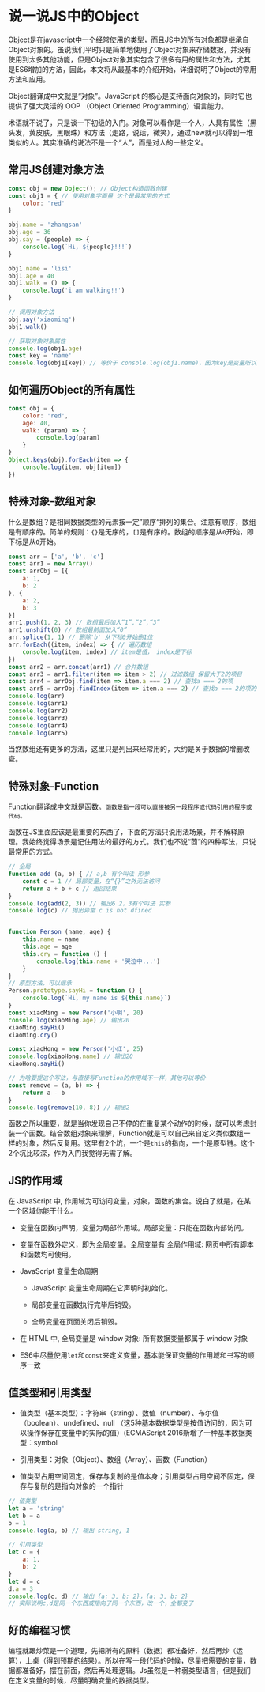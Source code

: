 # 说一说JS中的Object

Object是在javascript中一个经常使用的类型，而且JS中的所有对象都是继承自Object对象的。虽说我们平时只是简单地使用了Object对象来存储数据，并没有使用到太多其他功能，但是Object对象其实包含了很多有用的属性和方法，尤其是ES6增加的方法，因此，本文将从最基本的介绍开始，详细说明了Object的常用方法和应用。

Object翻译成中文就是“对象”。JavaScript 的核心是支持面向对象的，同时它也提供了强大灵活的 OOP （Object Oriented Programming）语言能力。

术语就不说了，只是谈一下初级的入门。对象可以看作是一个人，人具有属性（黑头发，黄皮肤，黑眼珠）和方法（走路，说话，微笑），通过new就可以得到一堆类似的人。其实准确的说法不是一个“人”，而是对人的一些定义。

## 常用JS创建对象方法

```js
const obj = new Object(); // Object构造函数创建
const obj1 = { // 使用对象字面量 这个是最常用的方式 
    color: 'red'
}

obj.name = 'zhangsan'
obj.age = 36
obj.say = (people) => {
    console.log(`Hi, ${people}!!!`)
}

obj1.name = 'lisi'
obj1.age = 40
obj1.walk = () => {
    console.log('i am walking!!')
}

// 调用对象方法
obj.say('xiaoming')
obj1.walk()

// 获取对象对象属性
console.log(obj1.age)
const key = 'name'
console.log(obj1[key]) // 等价于 console.log(obj1.name)，因为key是变量所以用[]来取值
```

## 如何遍历Object的所有属性

```js
const obj = {
    color: 'red',
    age: 40,
    walk: (param) => {
        console.log(param)
    }
}
Object.keys(obj).forEach(item => {
    console.log(item, obj[item])
})
```

## 特殊对象-数组对象

什么是数组？是相同数据类型的元素按一定”顺序“排列的集合。注意有顺序，数组是有顺序的。简单的规则：`{}`是无序的，`[]`是有序的。数组的顺序是从`0`开始，即下标是从`0`开始。

```js
const arr = ['a', 'b', 'c']
const arr1 = new Array()
const arrObj = [{
    a: 1,
    b: 2
}, {
    a: 2,
    b: 3
}]
arr1.push(1, 2, 3) // 数组最后加入“1”,“2”,“3”
arr1.unshift(0) // 数组最前面加入“0”
arr.splice(1, 1) // 删除'b' 从下标0开始删1位
arr.forEach((item, index) => { // 遍历数组
    console.log(item, index) // item是值， index是下标
})
const arr2 = arr.concat(arr1) // 合并数组
const arr3 = arr1.filter(item => item > 2) // 过滤数组 保留大于2的项目
const arr4 = arrObj.find(item => item.a === 2) // 查找a === 2的项
const arr5 = arrObj.findIndex(item => item.a === 2) // 查找a === 2的项的下标
console.log(arr)
console.log(arr1)
console.log(arr2)
console.log(arr3)
console.log(arr4)
console.log(arr5)
```

当然数组还有更多的方法，这里只是列出来经常用的，大约是关于数据的增删改查。

## 特殊对象-Function

Function翻译成中文就是函数。`函数是指一段可以直接被另一段程序或代码引用的程序或代码。`

函数在JS里面应该是最重要的东西了，下面的方法只说用法场景，并不解释原理。我始终觉得场景是记住用法的最好的方式。我们也不说“茴”的四种写法，只说最常用的方式。

```js
// 全局
function add (a, b) { // a,b 有个叫法 形参
    const c = 1 // 局部变量，在“{}”之外无法访问
    return a + b + c // 返回结果
}
console.log(add(2, 3)) // 输出6 2，3有个叫法 实参
console.log(c) // 抛出异常 c is not dfined


function Person (name, age) {
    this.name = name
    this.age = age
    this.cry = function () {
        console.log(this.name + '哭泣中...')
    }
}
// 原型方法，可以继承
Person.prototype.sayHi = function () {
    console.log(`Hi, my name is ${this.name}`)
}
const xiaoMing = new Person('小明', 20)
console.log(xiaoMing.age) // 输出20
xiaoMing.sayHi()
xiaoMing.cry()

const xiaoHong = new Person('小红', 25)
console.log(xiaoHong.name) // 输出20
xiaoHong.sayHi()

// 为啥要提这个写法，与直接写Function的作用域不一样，其他可以等价
const remove = (a, b) => {
    return a - b
}
console.log(remove(10, 8)) // 输出2
```

函数之所以重要，就是当你发现自己不停的在重复某个动作的时候，就可以考虑封装一个函数。结合数组对象来理解，Function就是可以自己来自定义类似数组一样的对象，然后反复用。这里有2个坑，一个是`this`的指向，一个是原型链。这个2个坑比较深，作为入门我觉得无需了解。



## JS的作用域

在 JavaScript 中, 作用域为可访问变量，对象，函数的集合。说白了就是，在某一个区域你能干什么。

- 变量在函数内声明，变量为局部作用域。局部变量：只能在函数内部访问。

- 变量在函数外定义，即为全局变量。全局变量有 全局作用域: 网页中所有脚本和函数均可使用。

- JavaScript 变量生命周期
  
  - JavaScript 变量生命周期在它声明时初始化。
  
  - 局部变量在函数执行完毕后销毁。
  
  - 全局变量在页面关闭后销毁。

- 在 HTML 中, 全局变量是 window 对象: 所有数据变量都属于 window 对象

- ES6中尽量使用`let`和`const`来定义变量，基本能保证变量的作用域和书写的顺序一致
  
  

## 值类型和引用类型

- 值类型（基本类型）：字符串（string）、数值（number）、布尔值（boolean）、undefined、null  （这5种基本数据类型是按值访问的，因为可以操作保存在变量中的实际的值）(ECMAScript 2016新增了一种基本数据类型：symbol 

- 引用类型：对象（Object）、数组（Array）、函数（Function）

- 值类型占用空间固定，保存与复制的是值本身；引用类型占用空间不固定，保存与复制的是指向对象的一个指针

```js
// 值类型
let a = 'string'
let b = a
b = 1
console.log(a, b) // 输出 string, 1

// 引用类型
let c = {
    a: 1,
    b: 2
}
let d = c
d.a = 3
console.log(c, d) // 输出 {a: 3, b: 2}，{a: 3, b: 2} 
// 实际说明c,d是同一个东西或指向了同一个东西，改一个，全都变了
```



## 好的编程习惯

编程就跟炒菜是一个道理，先把所有的原料（数据）都准备好，然后再炒（运算），上桌（得到预期的结果）。所以在写一段代码的时候，尽量把需要的变量，数据都准备好，摆在前面，然后再处理逻辑。Js虽然是一种弱类型语言，但是我们在定义变量的时候，尽量明确变量的数据类型。
